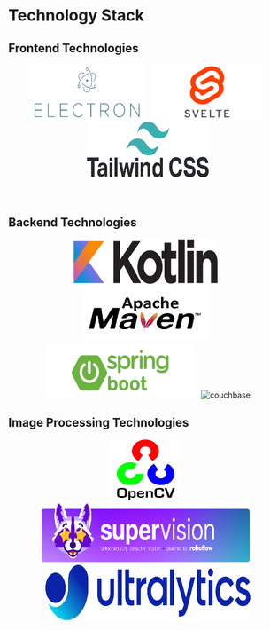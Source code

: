 # Technology Stack


## Frontend Technologies

<div style="text-align: center; margin-bottom: 20px;">
    <img src="../assets/technologyPage/electron.png" alt="electron" style="width: 210px; height: 100px; margin-right: 1.5%;">
    <img src="../assets/technologyPage/svelte.png" alt="svelte" style="width: 200px; height: 100px; margin-right: 1.5%;">
    <img src="../assets/technologyPage/tailwind.png" alt="tailwind" style="width: 220px; height: 100px;">
</div>
<br>


## Backend Technologies

<div style="text-align: center; margin-bottom: 20px;">
    <img src="../assets/technologyPage/kotlin.png" alt="kotlin" style="width: 260px; height: 80px; margin-right: 1.5%;">
    <img src="../assets/technologyPage/maven.png" alt="maven" style="width: 230px; height: 100px; margin-right: 1.5%;">
    <img src="../assets/technologyPage/springBoot.png" alt="springBoot" style="width: 270px; height: 100px; margin-right: 1.5%;">
    <img src="../assets/technologyPage/couchbase.png" alt="couchbase" style="width: 200px; height: 100px;">
</div>

## Image Processing Technologies

<div style="text-align: center; margin-bottom: 20px;">
    <img src="../assets/technologyPage/openCV.png" alt="openCV" style="width: 130px; height: 110px; margin-right: 1.5%;">
    <img src="../assets/technologyPage/supervision.png" alt="supervision" style="width: 380px; height: 110px; margin-right: 1.5%;">
    <img src="../assets/technologyPage/ultralytics.png" alt="ultralytics" style="width: 370px; height: 100px;">
</div>